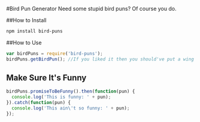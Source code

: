 #Bird Pun Generator
Need some stupid bird puns? Of course you do.

##How to Install

```bash
npm install bird-puns
```
##How to Use

```js
var birdPuns = require('bird-puns');
birdPuns.getBirdPun(); //If you liked it then you should've put a wing on it
```
## Make Sure It's Funny

```js
birdPuns.promiseToBeFunny().then(function(pun) {
  console.log('This is funny: ' + pun);
}).catch(function(pun) {
  console.log('This ain\'t so funny: ' + pun);
});
```
